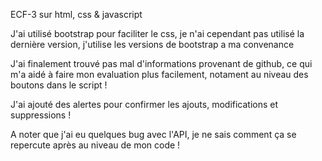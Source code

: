 
ECF-3 sur html, css & javascript 

J'ai utilisé bootstrap pour faciliter le css, je n'ai cependant pas utilisé la dernière version, j'utilise les versions de bootstrap a ma convenance

J'ai finalement trouvé pas mal d'informations provenant de github, ce qui m'a aidé à faire mon evaluation plus facilement, notament au niveau des boutons dans le script ! 

J'ai ajouté des alertes pour confirmer les ajouts, modifications et suppressions ! 

A noter que j'ai eu quelques bug avec l'API, je ne sais comment ça se repercute après au niveau de mon code ! 